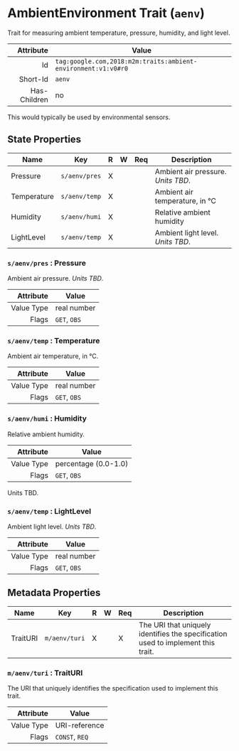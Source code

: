 # AmbientEnvironment Trait (`aenv`)


Trait for measuring ambient temperature, pressure, humidity, and light level.

| Attribute | Value |
|----:|-------------|
|  Id | `tag:google.com,2018:m2m:traits:ambient-environment:v1:v0#r0` |
| Short-Id | `aenv` |
| Has-Children | no |

 This would typically be used by environmental sensors.

## State Properties

| Name |  Key | R | W |  Req |  Description |
|-----|---|----|----|----|----|
| Pressure | `s/aenv/pres` | X |   |   | Ambient air pressure. *Units TBD*. |
| Temperature | `s/aenv/temp` | X |   |   | Ambient air temperature, in °C |
| Humidity | `s/aenv/humi` | X |   |   | Relative ambient humidity |
| LightLevel | `s/aenv/temp` | X |   |   | Ambient light level. *Units TBD*. |

### `s/aenv/pres` : Pressure

Ambient air pressure. *Units TBD*.

| Attribute | Value |
|----:|-------------|
| Value Type | real number |
| Flags | `GET`, `OBS`|



### `s/aenv/temp` : Temperature

Ambient air temperature, in °C.

| Attribute | Value |
|----:|-------------|
| Value Type | real number |
| Flags | `GET`, `OBS`|



### `s/aenv/humi` : Humidity

Relative ambient humidity.

| Attribute | Value |
|----:|-------------|
| Value Type | percentage (0.0-1.0) |
| Flags | `GET`, `OBS`|

Units TBD.

### `s/aenv/temp` : LightLevel

Ambient light level. *Units TBD*.

| Attribute | Value |
|----:|-------------|
| Value Type | real number |
| Flags | `GET`, `OBS`|



## Metadata Properties

| Name |  Key | R | W |  Req |  Description |
|-----|---|----|----|----|----|
| TraitURI | `m/aenv/turi` | X |   | X | The URI that uniquely identifies the specification used to implement this trait. |

### `m/aenv/turi` : TraitURI

The URI that uniquely identifies the specification used to implement this trait.

| Attribute | Value |
|----:|-------------|
| Value Type | URI-reference |
| Flags | `CONST`, `REQ`|
